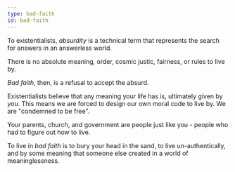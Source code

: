 ```yaml
---
type: bad-faith
id: bad-faith
---
```


To existentialists, _absurdity_ is a technical term that represents the search for answers in an answerless world.

There is no absolute meaning, order, cosmic justic, fairness, or rules to live by.

_Bad faith_, then, is a refusal to accept the absurd. 

Existentialists believe that any meaning your life has is, ultimately given by _you_. This means we are forced to design our own moral code to live by. We are "condemned to be free".


Your parents, church, and government are people just like you - people who had to figure out how to live.

To live in _bad faith_ is to bury your head in the sand, to live un-authentically, and by some meaning that someone else created in a world of meaninglessness.